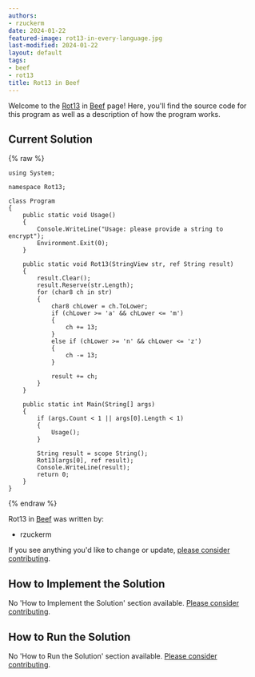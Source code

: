 ```yaml
---
authors:
- rzuckerm
date: 2024-01-22
featured-image: rot13-in-every-language.jpg
last-modified: 2024-01-22
layout: default
tags:
- beef
- rot13
title: Rot13 in Beef
---
```


Welcome to the [Rot13](https://sampleprograms.io/projects/rot13) in [Beef](https://sampleprograms.io/languages/beef) page! Here, you'll find the source code for this program as well as a description of how the program works.

## Current Solution

{% raw %}

```beef
using System;

namespace Rot13;

class Program
{
    public static void Usage()
    {
        Console.WriteLine("Usage: please provide a string to encrypt");
        Environment.Exit(0);
    }

    public static void Rot13(StringView str, ref String result)
    {
        result.Clear();
        result.Reserve(str.Length);
        for (char8 ch in str)
        {
            char8 chLower = ch.ToLower;
            if (chLower >= 'a' && chLower <= 'm')
            {
                ch += 13;
            }
            else if (chLower >= 'n' && chLower <= 'z')
            {
                ch -= 13;
            }

            result += ch;
        }
    }

    public static int Main(String[] args)
    {
        if (args.Count < 1 || args[0].Length < 1)
        {
            Usage();
        }

        String result = scope String();
        Rot13(args[0], ref result);
        Console.WriteLine(result);
        return 0;
    }
}
```

{% endraw %}

Rot13 in [Beef](https://sampleprograms.io/languages/beef) was written by:

- rzuckerm

If you see anything you'd like to change or update, [please consider contributing](https://github.com/TheRenegadeCoder/sample-programs).

## How to Implement the Solution

No 'How to Implement the Solution' section available. [Please consider contributing](https://github.com/TheRenegadeCoder/sample-programs-website).

## How to Run the Solution

No 'How to Run the Solution' section available. [Please consider contributing](https://github.com/TheRenegadeCoder/sample-programs-website).
